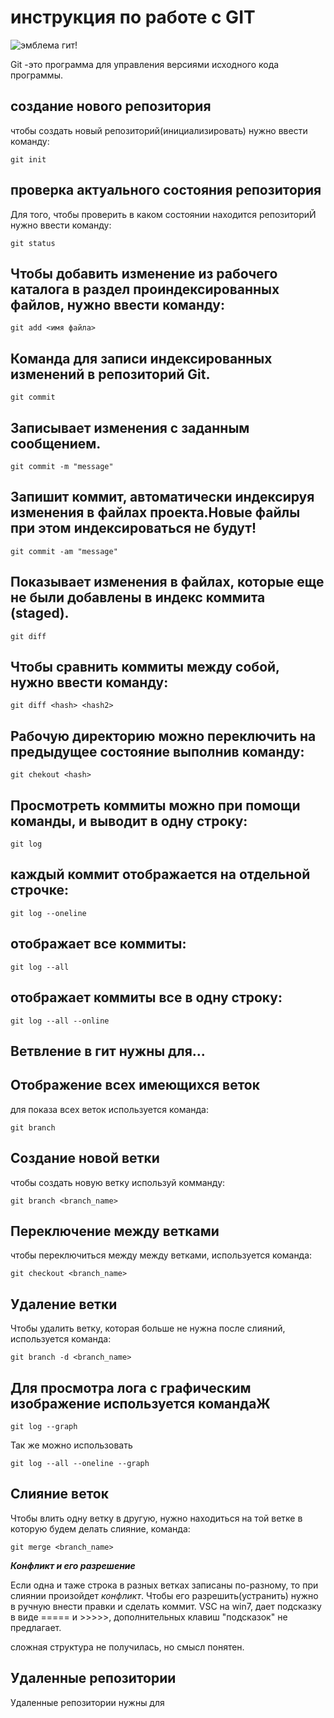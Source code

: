 # инструкция по работе с GIT

![эмблема гит!](git.jpg)

Git -это программа для управления версиями исходного кода программы.

## создание нового репозитория


чтобы создать новый репозиторий(инициализировать) нужно ввести команду: 
    
    git init


## проверка актуального состояния репозитория

Для того, чтобы проверить в каком состоянии находится репозиториЙ нужно ввести  команду:

    git status

## Чтобы добавить изменение из рабочего каталога в раздел проиндексированных файлов, нужно ввести команду:

    git add <имя файла>

## Команда для записи индексированных изменений в репозиторий Git. 

    git commit

## Записывает изменения с заданным сообщением.

    git commit -m "message"

## Запишит коммит, автоматически индексируя изменения в файлах проекта.Новые файлы при этом индексироваться не будут!

    git commit -am "message"

## Показывает изменения в файлах, которые еще не были добавлены в индекс коммита (staged).

    git diff

## Чтобы сравнить коммиты между собой, нужно ввести команду:

    git diff <hash> <hash2>

## Рабочую директорию можно переключить на предыдущее состояние выполнив команду:

    git chekout <hash>

## Просмотреть коммиты можно при помощи команды, и  выводит в одну строку:

    git log

## каждый коммит отображается на отдельной строчке:

    git log --oneline

## отображает все коммиты:

    git log --all

## отображает коммиты все в одну строку:

    git log --all --online

## Ветвление в гит нужны для...


## Отображение всех имеющихся веток

для показа всех веток используется команда:

    git branch
    
## Создание новой ветки

чтобы создать новую ветку используй комманду:

    git branch <branch_name>

## Переключение между ветками
чтобы переключиться между между ветками, используется команда:

    git checkout <branch_name>

    
## Удаление ветки

Чтобы удалить ветку, которая больше не нужна после слияний, используется команда:

    git branch -d <branch_name>

## Для просмотра лога с графическим изображение используется командаЖ

    git log --graph

Так же можно использовать 

    git log --all --oneline --graph

## Слияние веток

Чтобы влить одну ветку в другую, нужно находиться на той ветке в которую будем делать слияние, команда:

    git merge <branch_name>

**_Конфликт и его разрешение_**

Если одна и таже строка в разных ветках записаны по-разному, то при слиянии произойдет *конфликт*.
Чтобы его разрешить(устранить) нужно в ручную внести правки и сделать коммит. VSC на win7, дает подсказку в виде ===== и >>>>>, дополнительных клавиш "подсказок" не предлагает. 



 сложная структура не получилась, но смысл понятен.

 ## Удаленные репозитории

Удаленные репозитории нужны для
 
